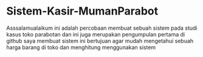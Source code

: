 # Sistem-Kasir-MumanParabot
Asssalamualaikum ini adalah percobaan membuat sebuah sistem pada studi kasus toko parabotan dan ini juga merupakan pengumpulan pertama di github 
saya membuat sistem ini bertujuan agar mudah mengetahui sebuah harga barang di toko dan menghitung menggunakan sistem


